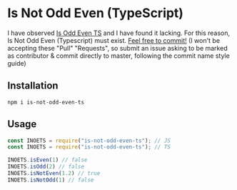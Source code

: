 # Is Not Odd Even (TypeScript)

I have observed [Is Odd Even TS](https://www.npmjs.com/package/is-not-odd-even-ts) and I have found it lacking. For this reason, Is Not Odd Even (Typescript) must exist. [Feel free to commit!](https://github.com/ernieIzde8ski/is-not-odd-even-ts) (I won't be accepting these "Pull" "Requests", so submit an issue asking to be marked as contributor & commit directly to master, following the commit name style guide)

## Installation

`npm i is-not-odd-even-ts`

## Usage

```js
const INOETS = require("is-not-odd-even-ts"); // JS
const INOETS = require("is-not-odd-even-ts"); // TS

INOETS.isEven(1) // false
INOETS.isOdd(2) // false
INOETS.isNotEven(1.2) // true
INOETS.isNotOdd(1) // false
```

